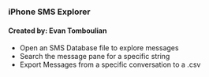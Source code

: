 ﻿
### iPhone SMS Explorer
#### Created by: Evan Tomboulian

- Open an SMS Database file to explore messages
- Search the message pane for a specific string
- Export Messages from a specific conversation to a .csv

